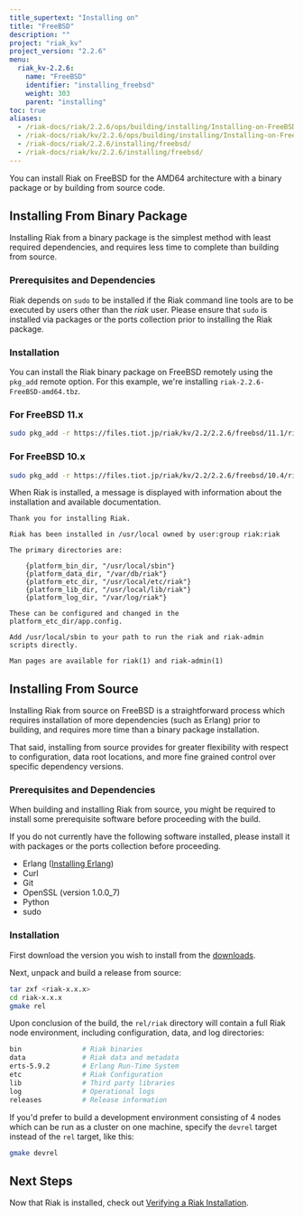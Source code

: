 ```yaml
---
title_supertext: "Installing on"
title: "FreeBSD"
description: ""
project: "riak_kv"
project_version: "2.2.6"
menu:
  riak_kv-2.2.6:
    name: "FreeBSD"
    identifier: "installing_freebsd"
    weight: 303
    parent: "installing"
toc: true
aliases:
  - /riak-docs/riak/2.2.6/ops/building/installing/Installing-on-FreeBSD
  - /riak-docs/riak/kv/2.2.6/ops/building/installing/Installing-on-FreeBSD
  - /riak-docs/riak/2.2.6/installing/freebsd/
  - /riak-docs/riak/kv/2.2.6/installing/freebsd/
---
```




[install source erlang]: {{<baseurl>}}riak/kv/2.2.6/setup/installing/source/erlang
[downloads]: {{<baseurl>}}riak/kv/2.2.6/downloads/
[install verify]: {{<baseurl>}}riak/kv/2.2.6/setup/installing/verify

You can install Riak on FreeBSD for the AMD64 architecture with a binary package or by building from source code.

## Installing From Binary Package

Installing Riak from a binary package is the simplest method with least required dependencies, and requires less time to complete than building from source.

### Prerequisites and Dependencies

Riak depends on `sudo` to be installed if the Riak command line tools are to be executed by users other than the *riak* user. Please ensure that `sudo` is installed via packages or the ports collection prior to installing the Riak package.

### Installation

You can install the Riak binary package on FreeBSD remotely using the
`pkg_add` remote option. For this example, we're installing `riak-2.2.6-FreeBSD-amd64.tbz`.

### For FreeBSD 11.x

```bash
sudo pkg_add -r https://files.tiot.jp/riak/kv/2.2/2.2.6/freebsd/11.1/riak-2.2.6.txz
```


### For FreeBSD 10.x

```bash
sudo pkg_add -r https://files.tiot.jp/riak/kv/2.2/2.2.6/freebsd/10.4/riak-2.2.6.txz
```

When Riak is installed, a message is displayed with information about the installation and available documentation.

```
Thank you for installing Riak.

Riak has been installed in /usr/local owned by user:group riak:riak

The primary directories are:

    {platform_bin_dir, "/usr/local/sbin"}
    {platform_data_dir, "/var/db/riak"}
    {platform_etc_dir, "/usr/local/etc/riak"}
    {platform_lib_dir, "/usr/local/lib/riak"}
    {platform_log_dir, "/var/log/riak"}

These can be configured and changed in the platform_etc_dir/app.config.

Add /usr/local/sbin to your path to run the riak and riak-admin scripts directly.

Man pages are available for riak(1) and riak-admin(1)
```

## Installing From Source

Installing Riak from source on FreeBSD is a straightforward process which requires installation of more dependencies (such as Erlang) prior to building, and requires more time than a binary package installation.

That said, installing from source provides for greater flexibility with respect to configuration, data root locations, and more fine grained control over specific dependency versions.

### Prerequisites and Dependencies

When building and installing Riak from source, you might be required to install some prerequisite software before proceeding with the build.

If you do not currently have the following software installed, please install it with packages or the ports collection before proceeding.

* Erlang ([Installing Erlang][install source erlang])
* Curl
* Git
* OpenSSL (version 1.0.0_7)
* Python
* sudo

### Installation
First download the version you wish to install from the [downloads][downloads].

Next, unpack and build a release from source:

```bash
tar zxf <riak-x.x.x>
cd riak-x.x.x
gmake rel
```

Upon conclusion of the build, the `rel/riak` directory will contain a full Riak node environment, including configuration, data, and log directories:

```bash
bin               # Riak binaries
data              # Riak data and metadata
erts-5.9.2        # Erlang Run-Time System
etc               # Riak Configuration
lib               # Third party libraries
log               # Operational logs
releases          # Release information
```

If you'd prefer to build a development environment consisting of 4 nodes which can be run as a cluster on one machine, specify the `devrel` target instead of the `rel` target, like this:

```bash
gmake devrel
```

## Next Steps

Now that Riak is installed, check out [Verifying a Riak Installation][install verify].
